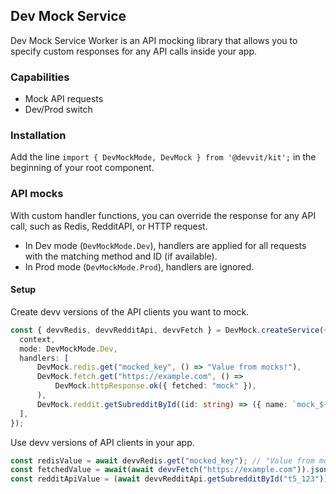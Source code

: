 ## Dev Mock Service

Dev Mock Service Worker is an API mocking library that allows you to specify 
custom responses for any API calls inside your app.

### Capabilities

- Mock API requests
- Dev/Prod switch

### Installation

Add the line `import { DevMockMode, DevMock } from '@devvit/kit';` in the beginning of your root component.

### API mocks

With custom handler functions, you can override the response for any API call, such as
Redis, RedditAPI, or HTTP request.

- In Dev mode (`DevMockMode.Dev`), handlers are applied for all requests with the matching method and ID (if available).
- In Prod mode (`DevMockMode.Prod`), handlers are ignored.

#### Setup

Create devv versions of the API clients you want to mock.

```typescript
const { devvRedis, devvRedditApi, devvFetch } = DevMock.createService({
  context,
  mode: DevMockMode.Dev,
  handlers: [
      DevMock.redis.get("mocked_key", () => "Value from mocks!"), 
      DevMock.fetch.get("https://example.com", () =>
          DevMock.httpResponse.ok({ fetched: "mock" }),
      ),
      DevMock.reddit.getSubredditById((id: string) => ({ name: `mock_${id}` })),
  ],
});
```

Use devv versions of API clients in your app.

```typescript
const redisValue = await devvRedis.get("mocked_key"); // "Value from mocks!"
const fetchedValue = await(await devvFetch("https://example.com")).json(); // {fetched: "mock"}
const redditApiValue = (await devvRedditApi.getSubredditById("t5_123")).name; // "mock_t5_123"
```

